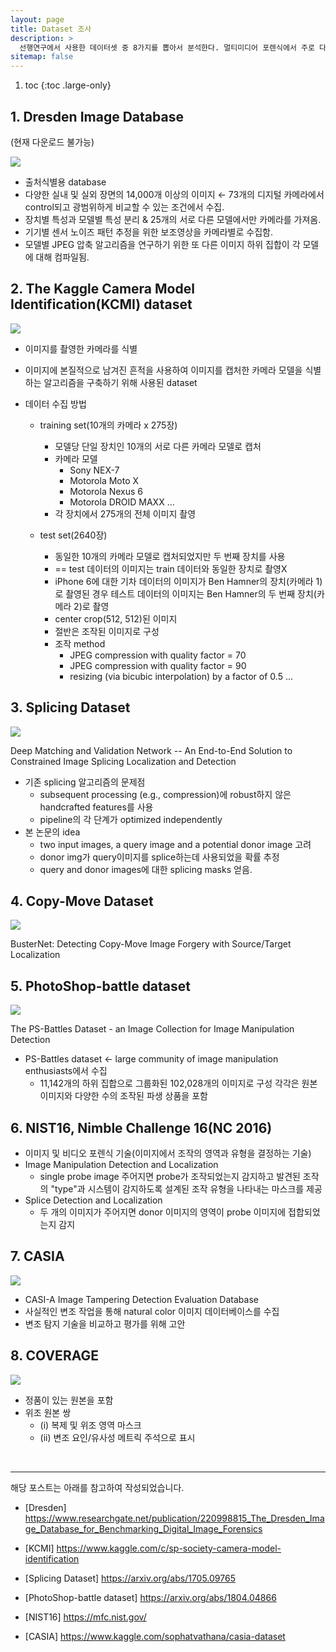```yaml
---
layout: page
title: Dataset 조사
description: >
  선행연구에서 사용한 데이터셋 중 8가지를 뽑아서 분석한다. 멀티미디어 포렌식에서 주로 다루는 데이터셋을 살펴볼 수 있다.
sitemap: false
---
```


1. toc 
{:toc .large-only}

## 1. Dresden Image Database
(현재 다운로드 불가능)

<img src='/assets/img/resample/0810-dataset-dresden.png'>

- 출처식별용 database
- 다양한 실내 및 실외 장면의 14,000개 이상의 이미지 ← 73개의 디지털 카메라에서 control되고 광범위하게 비교할 수 있는 조건에서 수집.
- 장치별 특성과 모델별 특성 분리 & 25개의 서로 다른 모델에서만 카메라를 가져옴.
- 기기별 센서 노이즈 패턴 추정을 위한 보조영상을 카메라별로 수집함.
- 모델별 JPEG 압축 알고리즘을 연구하기 위한 또 다른 이미지 하위 집합이 각 모델에 대해 컴파일됨.


## 2. The Kaggle Camera Model Identification(KCMI) dataset

<img src='/assets/img/resample/0810-dataset-kcmi.png'>

- 이미지를 촬영한 카메라를 식별
- 이미지에 본질적으로 남겨진 흔적을 사용하여 이미지를 캡처한 카메라 모델을 식별하는 알고리즘을 구축하기 위해 사용된 dataset

- 데이터 수집 방법
	- training set(10개의 카메라 x 275장)
        - 모델당 단일 장치인 10개의 서로 다른 카메라 모델로 캡처
        - 카메라 모델
            - Sony NEX-7
            - Motorola Moto X
            - Motorola Nexus 6
            - Motorola DROID MAXX ...
        - 각 장치에서 275개의 전체 이미지 촬영

	- test set(2640장)
		- 동일한 10개의 카메라 모델로 캡처되었지만 두 번째 장치를 사용
		- == test 데이터의 이미지는 train 데이터와 동일한 장치로 촬영X
		- iPhone 6에 대한 기차 데이터의 이미지가 Ben Hamner의 장치(카메라 1)로 촬영된 경우 테스트 데이터의 이미지는 Ben Hamner의 두 번째 장치(카메라 2)로 촬영
		- center crop(512, 512)된 이미지
		- 절반은 조작된 이미지로 구성
		- 조작 method
			- JPEG compression with quality factor = 70
			- JPEG compression with quality factor = 90
			- resizing (via bicubic interpolation) by a factor of 0.5 ...



## 3. Splicing Dataset

<img src='/assets/img/resample/0810-dataset-splicing.png'>

Deep Matching and Validation Network -- An End-to-End Solution to Constrained Image Splicing Localization and Detection

- 기존 splicing 알고리즘의 문제점
	- subsequent processing (e.g., compression)에 robust하지 않은 handcrafted features를 사용
	- pipeline의 각 단계가 optimized independently
- 본 논문의 idea
	- two input images, a query image and a potential donor image 고려
	- donor img가 query이미지를 splice하는데 사용되었을 확률 추정
	- query and donor images에 대한 splicing masks 얻음.



## 4. Copy-Move Dataset

<img src='/assets/img/resample/0810-dataset-copymove.png'>

BusterNet: Detecting Copy-Move Image Forgery with Source/Target Localization


## 5. PhotoShop-battle dataset

<img src='/assets/img/resample/0810-dataset-photoshop.png'>

The PS-Battles Dataset - an Image Collection for Image Manipulation Detection
- PS-Battles dataset ← large community of image manipulation enthusiasts에서 수집
	- 11,142개의 하위 집합으로 그룹화된 102,028개의 이미지로 구성
각각은 원본 이미지와 다양한 수의 조작된 파생 상품을 포함



## 6. NIST16, Nimble Challenge 16(NC 2016)

- 이미지 및 비디오 포렌식 기술(이미지에서 조작의 영역과 유형을 결정하는 기술)
- Image Manipulation Detection and Localization
	- single probe image 주어지면 probe가 조작되었는지 감지하고 발견된 조작의 "type"과 시스템이 감지하도록 설계된 조작 유형을 나타내는 마스크를 제공
- Splice Detection and Localization
	- 두 개의 이미지가 주어지면 donor 이미지의 영역이 probe 이미지에 접합되었는지 감지



## 7. CASIA

<img src='/assets/img/resample/0810-dataset-casia.png'>

- CASI-A Image Tampering Detection Evaluation Database
- 사실적인 변조 작업을 통해 natural color 이미지 데이터베이스를 수집
- 변조 탐지 기술을 비교하고 평가를 위해 고안



## 8. COVERAGE

<img src='/assets/img/resample/0810-dataset-coverage.png'>

- 정품이 있는 원본을 포함
- 위조 원본 쌍
	- (i) 복제 및 위조 영역 마스크
	- (ii) 변조 요인/유사성 메트릭 주석으로 표시



<br>

---

해당 포스트는 아래를 참고하여 작성되었습니다.

- [Dresden] <https://www.researchgate.net/publication/220998815_The_Dresden_Image_Database_for_Benchmarking_Digital_Image_Forensics>

- [KCMI] <https://www.kaggle.com/c/sp-society-camera-model-identification>

- [Splicing Dataset] <https://arxiv.org/abs/1705.09765>

- [PhotoShop-battle dataset] <https://arxiv.org/abs/1804.04866>

- [NIST16] <https://mfc.nist.gov/>

- [CASIA] <https://www.kaggle.com/sophatvathana/casia-dataset>